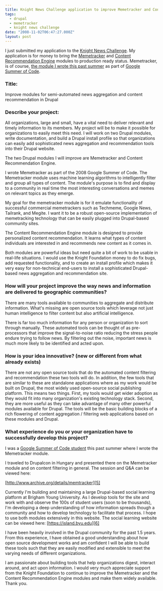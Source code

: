```yaml
---
title: Knight News Challenge application to improve Memetracker and Content Recommendation Engine modules
tags:
  - drupal
  - memetracker
  - knight news challenge
date: "2008-11-02T06:47:27.000Z"
layout: post
---
```


I just submitted my application to the [Knight News Challenge][0]. My application is for money to bring the [Memetracker][1] and [Content Recommendation Engine][2] modules to production ready status. Memetracker, is of course, [the module I wrote this past summer][3] as part of [Google Summer of Code][4].

### Title:

Improve modules for semi-automated news aggregation and content recommendation in Drupal

### Describe your project:

All organizations, large and small, have a vital need to deliver relevant and timely information to its members. My project will be to make it possible for organizations to easily meet this need. I will work on two Drupal modules, write documentation, and build a Drupal install profile so that organizations can easily add sophisticated news aggregation and recommendation tools into their Drupal website.

The two Drupal modules I will improve are Memetracker and Content Recommendation Engine.

I wrote Memetracker as part of the 2008 Google Summer of Code. The Memetracker module uses machine learning algorithms to intelligently filter and group all types of content. The module's purpose is to find and display to a community in real time the most interesting conversations and memes on relevant topics as they emerge.

My goal for the memetracker module is for it emulate functionality of successful commercial memetrackers such as Techmeme, Google News, Tailrank, and Megite. I want it to be a robust open-source implementation of memetracking technology that can be easily plugged into Drupal-based community sites.

The Content Recommendation Engine module is designed to provide personalized content recommendation. It learns what types of content individuals are interested in and recommends new content as it comes in.

Both modules are powerful ideas but need quite a bit of work to be usable in real-life situations. I would use the Knight Foundation money to do fix bugs, add requested functionality, and to create an install profile which makes it very easy for non-technical end-users to install a sophisticated Drupal-based news aggregation and recommendation site.

### How will your project improve the way news and information are delivered to geographic communities?

There are many tools available to communities to aggregate and distribute information. What's missing are open source tools which leverage not just human intelligence to filter content but also artificial intelligence.

There is far too much information for any person or organization to sort through manually. These automated tools can be thought of as pre-processors that improve the signal-to-noise ratio reducing the stress people endure trying to follow news. By filtering out the noise, important news is much more likely to be identified and acted upon.

### How is your idea innovative? (new or different from what already exists)

There are not any open source tools that do the automated content filtering and recommendation these two tools will do. In addition, the few tools that are similar to these are standalone applications where as my work would be built on Drupal, the most widely used open-source social publishing platform. This means two things. First, my tools would get wider adoption as they would fit into many organization's existing technology stack. Second, they are more useful as they can take advantage of many other powerful modules available for Drupal. The tools will be the basic building blocks of a rich flowering of content aggregation / filtering web applications based on these modules and Drupal.

### What experience do you or your organization have to successfully develop this project?

I was a [Google Summer of Code student](/drupal-memetracker-module-my-google-summer-of-code-application) this past summer where I wrote the Memetracker module.

I traveled to Drupalcon in Hungary and presented there on the Memetracker module and on content filtering in general. The session and Q&A can be viewed here:

[http://www.archive.org/details/memtracker][5]

Currently I'm building and maintaining a large Drupal-based social learning platform at Brigham Young University. As I develop tools for the site and work with and observe the 100s of student users (soon to be thousands), I'm developing a deep understanding of how information spreads though a community and how to develop technology to facilitate that process. I hope to use both modules extensively in this website. The social learning website can be viewed here: [https://island.byu.edu][6]

I have been heavily involved in the Drupal community for the past 1.5 years. From this experience, I have obtained a good understanding about how open source development works and am confident I will be able to build these tools such that they are easily modified and extensible to meet the varying needs of different organizations.

I am passionate about building tools that help organizations digest, interact around, and act upon information. I would very much appreciate support from the Knight Foundation to continue to improve the Memetracker and the Content Recommendation Engine modules and make them widely available. Thank you.


[0]: http://www.newschallenge.org/
[1]: http://drupal.org/project/memetracker
[2]: http://drupal.org/project/cre
[3]: /ive-been-accepted-to-google-summer-of-code
[4]: http://code.google.com/soc/2008/
[5]: http://www.archive.org/details/memtracker
[6]: https://island.byu.edu

